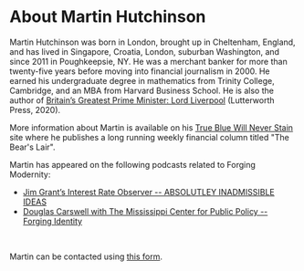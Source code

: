 ---
---

# About Martin Hutchinson

Martin Hutchinson was born in London, brought up in Cheltenham, England, and has lived in Singapore, Croatia, London, suburban Washington, and since 2011 in Poughkeepsie, NY. He was a merchant banker for more than twenty-five years before moving into financial journalism in 2000. He earned his undergraduate degree in mathematics from Trinity College, Cambridge, and an MBA from Harvard Business School. He is also the author of [Britain’s Greatest Prime Minister: Lord Liverpool](https://www.lordliverpool.com/) (Lutterworth Press, 2020).

More information about Martin is available on his [True Blue Will Never Stain](https://www.tbwns.com/) site where he publishes a long running weekly financial column titled "The Bear's Lair".

Martin has appeared on the following podcasts related to Forging Modernity:

-   [Jim Grant’s Interest Rate Observer -- ABSOLUTLEY INADMISSIBLE IDEAS](https://www.youtube.com/watch?v=zAvqAiO_v9E)
-   [Douglas Carswell with The Mississippi Center for Public Policy -- Forging Identity](https://www.youtube.com/watch?v=XkpZ5sRQabI)

<br />

Martin can be contacted using [this form](https://www.tbwns.com/contact-martin/).

